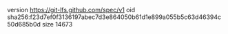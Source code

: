 version https://git-lfs.github.com/spec/v1
oid sha256:f23d7ef0f3136197abec7d3e864050b61d1e899a055b5c63d46394c50d685b0d
size 14673
